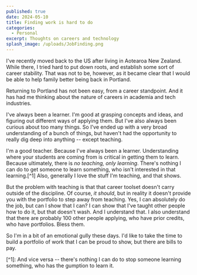 ```yaml
---
published: true
date: 2024-05-10
title: Finding work is hard to do
categories:
  - Personal
excerpt: Thoughts on careers and technology
splash_image: /uploads/JobFinding.png
---
```

I've recently moved back to the US after living in Aotearoa New Zealand. While there, I tried hard to put down roots, and establish some sort of career stability. That was not to be, however, as it became clear that I would be able to help family better being back in Portland.

Returning to Portland has not been easy, from a career standpoint. And it has had me thinking about the nature of careers in academia and tech industries.

I've always been a learner. I'm good at grasping concepts and ideas, and figuring out different ways of applying them. But I've also always been curious about too many things. So I've ended up with a very broad understanding of a bunch of things, but haven't had the opportunity to really dig deep into anything -- except teaching.

I'm a good teacher. Because I've always been a learner. Understanding where your students are coming from is critical in getting them to learn. Because ultimately, there is _no teaching, only learning_. There's nothing I can do to get someone to learn something, who isn't interested in that learning.\[^1\] Also, generally I love the stuff I'm teaching, and that shows.

But the problem with teaching is that that career toolset doesn't carry outside of the discipline. Of course, _it should_, but in reality it doesn't provide you with the portfolio to step away from teaching. Yes, I can absolutely do the job, but can I show that I can? I can show that I've taught other people how to do it, but that doesn't wash. And I understand that. I also understand that there are probably 100 other people applying, who have prior credits, who have portfolios. Bless them.

So I'm in a bit of an emotional gully these days. I'd like to take the time to build a portfolio of work that I can be proud to show, but there are bills to pay.

\[^1\]: And vice versa -- there's nothing I can do to stop someone learning something, who has the gumption to learn it.